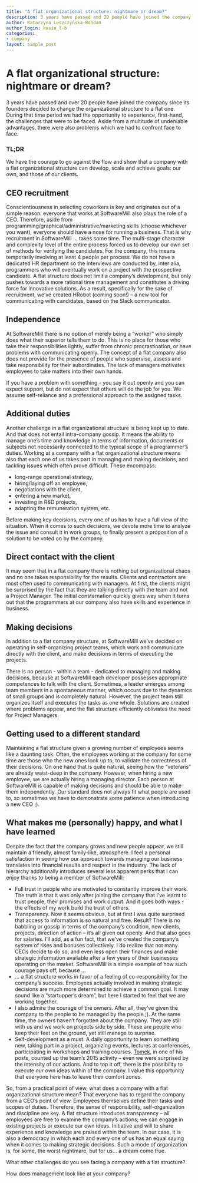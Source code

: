 ```yaml
---
title: "A flat organizational structure: nightmare or dream?"
description: 3 years have passed and 20 people have joined the company since its founders decided to change the organizational structure to a flat one. During that time period we had the opportunity to experience, first-hand, the challenges that were to be faced.
author: Katarzyna Leszczyńska-Bohdan
author_login: kasia_l-b
categories:
- company
layout: simple_post
---
```


# A flat organizational structure: nightmare or dream?

3 years have passed and over 20 people have joined the company since its founders decided to change the organizational structure to a flat one. During that time period we had the opportunity to experience, first-hand, the challenges that were to be faced. Aside from a multitude of undeniable advantages, there were also problems which we had to confront face to face.

### TL;DR

We have the courage to go against the flow and show that a company with a flat organizational structure can develop, scale and achieve goals: our own, and those of our clients.

## CEO recruitment 

Conscientiousness in selecting coworkers is key and originates out of a simple reason: everyone that works at SoftwareMill also plays the role of a CEO. Therefore, aside from programming/graphical/administrative/marketing skills (choose whichever you want), everyone should have a nose for running a business. 
That is why recruitment in SoftwareMill … takes some time. The multi-stage character and complexity level of the entire process forced us to develop our own set of methods for verifying the candidates. For the company, this means temporarily involving at least 4 people per process. We do not have a dedicated HR department so the interviews are conducted by, inter alia, programmers who will eventually work on a project with the prospective candidate. A flat structure does not limit a company’s development, but only pushes towards a more rational time management and constitutes a driving force for innovative solutions. As a result, specifically for the sake of recruitment, we’ve created HRobot (coming soon!) – a new tool for communicating with candidates, based on the Slack communicator.

## Independence

At SoftwareMill there is no option of merely being a “worker” who simply does what their superior tells them to do. This is no place for those who take their responsibilities lightly, suffer from chronic procrastination, or have problems with communicating openly. 
The concept of a flat company also does not provide for the presence of people who supervise, assess and take responsibility for their subordinates. The lack of managers motivates employees to take matters into their own hands.

If you have a problem with something - you say it out openly and you can expect support, but do not expect that others will do the job for you. We assume self-reliance and a professional approach to the assigned tasks.

## Additional duties

Another challenge in a flat organizational structure is being kept up to date. And that does not entail intra-company gossip. It means the ability to manage one’s time and knowledge in terms of information, documents or subjects not necessarily connected to the typical scope of a programmer’s duties. Working at a company with a flat organizational structure means also that each one of us takes part in managing and making decisions, and tackling issues which often prove difficult. These encompass:
 
 - long-range operational strategy,
 - hiring/laying off an employee, 
 - negotiations with the client, 
 - entering a new market, 
 - investing in R&D projects, 
 - adapting the remuneration system, etc. 

Before making key decisions, every one of us has to have a full view of the situation. When it comes to such decisions, we devote more time to analyze the issue and consult it in work groups, to finally present a proposition of a solution to be voted on by the company.

## Direct contact with the client

It may seem that in a flat company there is nothing but organizational chaos and no one takes responsibility for the results. Clients and contractors are most often used to communicating with managers. At first, the clients might be surprised by the fact that they are talking directly with the team and not a Project Manager. The initial consternation quickly gives way when it turns out that the programmers at our company also have skills and experience in business. 

## Making decisions 

In addition to a flat company structure, at SoftwareMill we’ve decided on operating in self-organizing project teams, which work and communicate directly with the client, and make decisions in terms of executing the projects. 

There is no person - within a team - dedicated to managing and making decisions, because at SoftwareMill each developer possesses appropriate competences to talk with the client. Sometimes, a leader emerges among team members in a spontaneous manner, which occurs due to the dynamics of small groups and is completely natural. However, the project team still organizes itself and executes the tasks as one whole. Solutions are created where problems appear, and the flat structure efficiently obliviates the need for Project Managers.

## Getting used to a different standard

Maintaining a flat structure given a growing number of employees seems like a daunting task. Often, the employees working at the company for some time are those who the new ones look up to, to validate the correctness of their decisions. On one hand that is quite natural, seeing how the “veterans” are already waist-deep in the company. However, when hiring a new employee, we are actually hiring a managing director. Each person at SoftwareMill is capable of making decisions and should be able to make them independently. Our standard does not always fit what people are used to, so sometimes we have to demonstrate some patience when introducing a new CEO ;).

## What makes me (personally) happy, and what I have learned

Despite the fact that the company grows and new people appear, we still maintain a friendly, almost family-like, atmosphere. I feel a personal satisfaction in seeing how our approach towards managing our business translates into financial results and respect in the industry. The lack of hierarchy additionally introduces several less apparent perks that I can enjoy thanks to being a member of SoftwareMill:

 - Full trust in people who are motivated to constantly improve their work. The truth is that it was only after joining the company that I’ve learnt to trust people, their promises and work output. And it goes both ways - the effects of my work build the trust of others.
 - Transparency.  Now it seems obvious, but at first I was quite surprised that access to information is so natural and free. Result? There is no babbling or gossip in terms of the company’s condition, new clients, projects, direction of action – it’s all given out openly. And that also goes for salaries. I’ll add, as a fun fact, that we’ve created the company’s system of rises and bonuses collectively. I do realize that not many CEOs decide to do so, and even less open their finances and make strategic information available after a few years of their businesses operating on the market. SoftwareMill is a simple example of how such courage pays off, because …  
 - … a flat structure works in favor of a feeling of co-responsibility for the company’s success. Employees actually involved in making strategic decisions are much more determined to achieve a common goal. It may sound like a “startupper’s dream”, but here I started to feel that we are working together.
 - I also admire the courage of the owners. After all, they’ve given the company to the people to be managed by the people ;). At the same time, the owners haven’t forgotten about the company. They are still with us and we work on projects side by side. These are people who keep their feet on the ground, yet still manage to surprise.
 - Self-development as a must. A daily opportunity to learn something new, taking part in a project, organizing events, lectures at conferences, participating in workshops and training courses. [Tomek](https://softwaremill.com/2015-in-numbers/), in one of his posts, counted up the team’s 2015 activity  – even we were surprised by the intensity of our actions. And to top it off, there is the possibility to execute our own ideas within of the company. I value this opportunity that everyone here has to leave their comfort zones.

So, from a practical point of view, what does a company with a flat organizational structure mean? That everyone has to regard the company from a CEO’s point of view. Employees themselves define their tasks and scopes of duties. Therefore, the sense of responsibility, self-organization and discipline are key. A flat structure introduces transparency – all employees are free to examine the company’s actions; we can engage in existing projects or execute our own ideas. Initiative and will to share experience and knowledge are praised within the team. In our case, it is also a democracy in which each and every one of us has an equal saying when it comes to making strategic decisions. Such a mode of organization is, for some, the worst nightmare, but for us… a dream come true.

What other challenges do you see facing a company with a flat structure?

How does management look like at your company?
